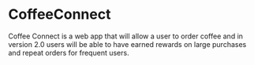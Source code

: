 # CoffeeConnect
Coffee Connect is a web app that will allow a user to order coffee and in version 2.0 users will be able to have earned rewards
on large purchases and repeat orders for frequent users.
